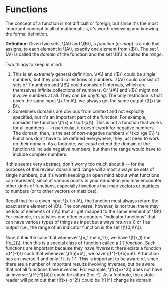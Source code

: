 # Functions

The concept of a function is not difficult or foreign, but since it's the most important concept in all of mathematics, it's worth reviewing and knowing the formal definition.

**Definition:** Given two sets, \\(A\\) and \\(B\\), a *function* (or *map*) is a rule that assigns, to each element in \\(A\\), exactly one element from \\(B\\). The set \\(A\\) is called the *domain* of the function and the set \\(B\\) is called the *range*.

Two things to keep in mind:

1. This is an *extremely* general definition. \\(A\\) and \\(B\\) could be single numbers, but they could collections of numbers...\\(A\\) could consist of sets of 7 numbers and \\(B\\) could consist of intervals, which are themselves infinite collections of numbers. Or \\(A\\) and \\(B\\) might not involve numbers at all. They can be *anything*. The only restriction is that given the same input \\(x \in A\\), we always get the same output \\(f(x) \in B\\).
2. Sometimes domains are obvious from context and not explicitly specified, but it's an important part of the function. For example, consider the function \\(f(x) = \sqrt{x}\\). This is not a function that works for all numbers -- in particular, it doesn't work for negative numbers. The domain, then, is the set of non-negative numbers \\( \\{x:x \ge 0\\} \\). Functions don't have to be defined everywhere, they just need to work on their domain. As a footnote, we *could* extend the domain of the function to include negative numbers, but then the range would have to include complex numbers.

If this seems very abstract, don't worry too much about it -- for the purposes of this review, domain and range will almost always be sets of single numbers, but it's worth keeping an open mind about what functions can represent, since at various points in your education you may encounter other kinds of functions, especially functions that map [vectors or matrices](matrix.md) to numbers (or to other vectors or matrices).

Recall that for a given input \\(x \in A\\), the function must always return the exact same element of \\B\\). The converse, however, is not true: there may be lots of elements of \\(A\\) that all get mapped to the same element of \\(B\\). For example, in statistics one often encounters "indicator functions" that can have various types of things as input but always return a 0 or 1 as output (i.e., the range of an indicator function is the set \\(\\{0,1\\}\\)).

Now, if it **is** the case that whenever \\(x_1 \ne x_2\\), we have \\(f(x_1) \ne f(x_2)\\), then this is a special class of function called a *1:1 function*. Such functions are important because they have *inverses*: there exists a function \\(f^{-1}\\) such that whenever \\(f(a)=b\\), we have \\(f^{-1}(b)=a\\). A function has an inverse if and only if it is 1:1. This is important to be aware of, since there are a number of important results involving inverses, but be aware that not all functions have inverses. For example, \\(f(x)=x^2\\) does not have an inverse: \\(f^{-1}(4)\\) could be either 2 or -2. As a footnote, the astute reader will point out that \\(f(x)=x^2\\) could be 1:1 if I change its domain.
